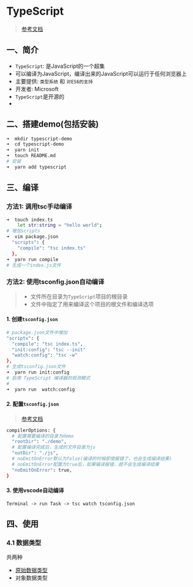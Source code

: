 # TypeScript
> [参考文档](https://ts.xcatliu.com/introduction/what-is-typescript.html)

## 一、简介
- `TypeScript`: 是JavaScript的一个超集
- 可以编译为JavaScript，编译出来的JavaScript可以运行于任何浏览器上
- 主要提供: `类型系统` 和 `对ES6的支持`
- 开发者: Microsoft
- `TypeScript`是开源的
- 

## 二、搭建demo(包括安装)
```sh
➜  mkdir typescript-demo
➜  cd typescript-demo
➜  yarn init
➜  touch README.md
# 安装
➜  yarn add typescript
```

## 三、编译
### 方法1: 调用tsc手动编译
```sh
➜  touch index.ts
    let str:string = "hello world";
# 增加scripts
➜  vim package.json
  "scripts": {
    "compile": "tsc index.ts"
  },
➜  yarn run compile
# 生成一个index.js文件
```
### 方法2: 使用tsconfig.json自动编译
> - 文件所在目录为`TypeScript`项目的根目录
> - 文件中指定了用来编译这个项目的根文件和编译选项

#### 1. 创建`tsconfig.json`
```sh
# package.json文件中增加
"scripts": {
  "compile": "tsc index.ts",
  "init:config": "tsc --init"
  "watch:config": "tsc -w"
},
# 生成tsconfig.json文件
➜  yarn run init:config
# 启用 TypeScript 编译器的观测模式
# 
➜  yarn run  watch:config
```
#### 2. 配置`tsconfig.json`
> [参考文档](https://www.typescriptlang.org/docs/handbook/compiler-options.html)
```sh
compilerOptions: {
  # 配置需要编译的目录为demo
  "rootDir": "./demo",
  # 配置编译完成后，生成的文件目录为js
  "outDir": "./js",
  # noEmitOnError默认为false(编译的时候即使报错了，也会生成编译结果)
  # noEmitOnError配置为true后，如果编译报错，就不会生成编译结果
  "noEmitOnError": true,
}
```
#### 3. 使用vscode自动编译
  `Terminal -> run Task -> tsc watch tsconfig.json`


## 四、使用

### 4.1 数据类型
共两种
- [原始数据类型](./demo/1_type/README.md)
- 对象数据类型

